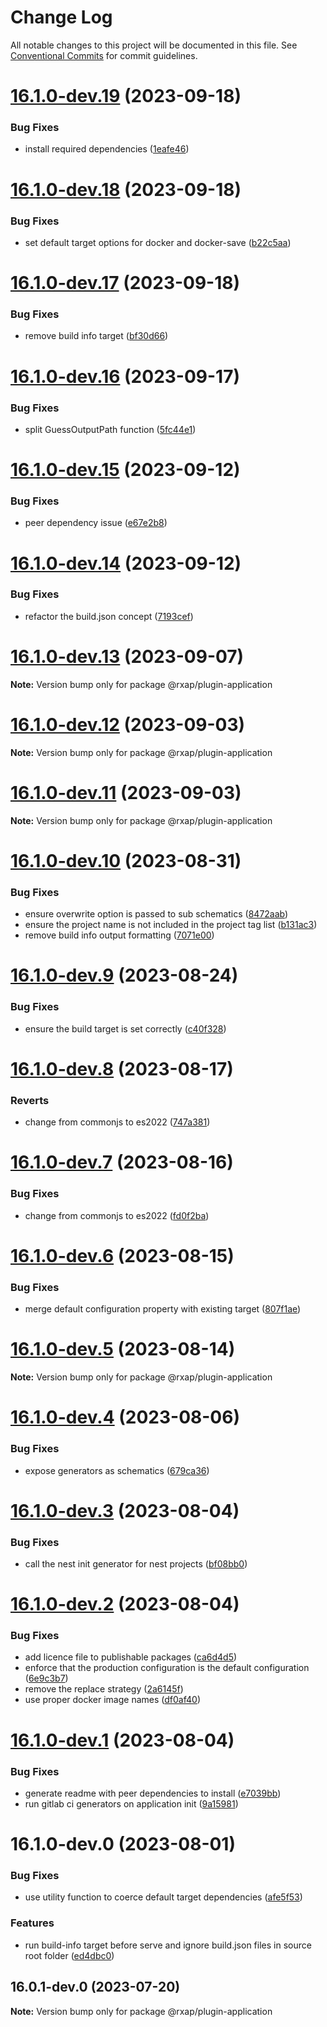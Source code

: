 # Change Log

All notable changes to this project will be documented in this file.
See [Conventional Commits](https://conventionalcommits.org) for commit guidelines.

# [16.1.0-dev.19](https://gitlab.com/rxap/packages/compare/@rxap/plugin-application@16.1.0-dev.18...@rxap/plugin-application@16.1.0-dev.19) (2023-09-18)

### Bug Fixes

- install required dependencies ([1eafe46](https://gitlab.com/rxap/packages/commit/1eafe462bcc0797340b52e3853ddffb49a5e584e))

# [16.1.0-dev.18](https://gitlab.com/rxap/packages/compare/@rxap/plugin-application@16.1.0-dev.17...@rxap/plugin-application@16.1.0-dev.18) (2023-09-18)

### Bug Fixes

- set default target options for docker and docker-save ([b22c5aa](https://gitlab.com/rxap/packages/commit/b22c5aadc95241baffd988ed6457f4899350567d))

# [16.1.0-dev.17](https://gitlab.com/rxap/packages/compare/@rxap/plugin-application@16.1.0-dev.16...@rxap/plugin-application@16.1.0-dev.17) (2023-09-18)

### Bug Fixes

- remove build info target ([bf30d66](https://gitlab.com/rxap/packages/commit/bf30d662c92eea4edcadb1fb1f35b683a2ae0587))

# [16.1.0-dev.16](https://gitlab.com/rxap/packages/compare/@rxap/plugin-application@16.1.0-dev.15...@rxap/plugin-application@16.1.0-dev.16) (2023-09-17)

### Bug Fixes

- split GuessOutputPath function ([5fc44e1](https://gitlab.com/rxap/packages/commit/5fc44e1470ca16b542e0b45049bfd9a83b8baab8))

# [16.1.0-dev.15](https://gitlab.com/rxap/packages/compare/@rxap/plugin-application@16.1.0-dev.14...@rxap/plugin-application@16.1.0-dev.15) (2023-09-12)

### Bug Fixes

- peer dependency issue ([e67e2b8](https://gitlab.com/rxap/packages/commit/e67e2b8eb884b598536d16c2c544a9ad9be5b53e))

# [16.1.0-dev.14](https://gitlab.com/rxap/packages/compare/@rxap/plugin-application@16.1.0-dev.13...@rxap/plugin-application@16.1.0-dev.14) (2023-09-12)

### Bug Fixes

- refactor the build.json concept ([7193cef](https://gitlab.com/rxap/packages/commit/7193cef9ffe76efdfedcd6e6d82e947c1be9c15b))

# [16.1.0-dev.13](https://gitlab.com/rxap/packages/compare/@rxap/plugin-application@16.1.0-dev.12...@rxap/plugin-application@16.1.0-dev.13) (2023-09-07)

**Note:** Version bump only for package @rxap/plugin-application

# [16.1.0-dev.12](https://gitlab.com/rxap/packages/compare/@rxap/plugin-application@16.1.0-dev.11...@rxap/plugin-application@16.1.0-dev.12) (2023-09-03)

**Note:** Version bump only for package @rxap/plugin-application

# [16.1.0-dev.11](https://gitlab.com/rxap/packages/compare/@rxap/plugin-application@16.1.0-dev.10...@rxap/plugin-application@16.1.0-dev.11) (2023-09-03)

**Note:** Version bump only for package @rxap/plugin-application

# [16.1.0-dev.10](https://gitlab.com/rxap/packages/compare/@rxap/plugin-application@16.1.0-dev.9...@rxap/plugin-application@16.1.0-dev.10) (2023-08-31)

### Bug Fixes

- ensure overwrite option is passed to sub schematics ([8472aab](https://gitlab.com/rxap/packages/commit/8472aab8814227c851fab9ae4c1b9ec3019d6f4e))
- ensure the project name is not included in the project tag list ([b131ac3](https://gitlab.com/rxap/packages/commit/b131ac3bd92b3b8799d62f15bbd30a1997d7c753))
- remove build info output formatting ([7071e00](https://gitlab.com/rxap/packages/commit/7071e00d5c8bf4ab15797718d32a97cc8e1c182f))

# [16.1.0-dev.9](https://gitlab.com/rxap/packages/compare/@rxap/plugin-application@16.1.0-dev.8...@rxap/plugin-application@16.1.0-dev.9) (2023-08-24)

### Bug Fixes

- ensure the build target is set correctly ([c40f328](https://gitlab.com/rxap/packages/commit/c40f328c35743b3309c593b28d7acf94b519c1fa))

# [16.1.0-dev.8](https://gitlab.com/rxap/packages/compare/@rxap/plugin-application@16.1.0-dev.7...@rxap/plugin-application@16.1.0-dev.8) (2023-08-17)

### Reverts

- change from commonjs to es2022 ([747a381](https://gitlab.com/rxap/packages/commit/747a381a090f0a276cf363da61bb19ed0c9cb5b7))

# [16.1.0-dev.7](https://gitlab.com/rxap/packages/compare/@rxap/plugin-application@16.1.0-dev.6...@rxap/plugin-application@16.1.0-dev.7) (2023-08-16)

### Bug Fixes

- change from commonjs to es2022 ([fd0f2ba](https://gitlab.com/rxap/packages/commit/fd0f2bae24eae7c854e96f630076cd5598c30be6))

# [16.1.0-dev.6](https://gitlab.com/rxap/packages/compare/@rxap/plugin-application@16.1.0-dev.5...@rxap/plugin-application@16.1.0-dev.6) (2023-08-15)

### Bug Fixes

- merge default configuration property with existing target ([807f1ae](https://gitlab.com/rxap/packages/commit/807f1aea4167d5a1ae11d60b7daaea1771ffc3bb))

# [16.1.0-dev.5](https://gitlab.com/rxap/packages/compare/@rxap/plugin-application@16.1.0-dev.4...@rxap/plugin-application@16.1.0-dev.5) (2023-08-14)

**Note:** Version bump only for package @rxap/plugin-application

# [16.1.0-dev.4](https://gitlab.com/rxap/packages/compare/@rxap/plugin-application@16.1.0-dev.3...@rxap/plugin-application@16.1.0-dev.4) (2023-08-06)

### Bug Fixes

- expose generators as schematics ([679ca36](https://gitlab.com/rxap/packages/commit/679ca36d3712a11e4dc838762bca2f7c471e1e04))

# [16.1.0-dev.3](https://gitlab.com/rxap/packages/compare/@rxap/plugin-application@16.1.0-dev.2...@rxap/plugin-application@16.1.0-dev.3) (2023-08-04)

### Bug Fixes

- call the nest init generator for nest projects ([bf08bb0](https://gitlab.com/rxap/packages/commit/bf08bb022dc064c7c5d84c890b5e422a196cea7d))

# [16.1.0-dev.2](https://gitlab.com/rxap/packages/compare/@rxap/plugin-application@16.1.0-dev.1...@rxap/plugin-application@16.1.0-dev.2) (2023-08-04)

### Bug Fixes

- add licence file to publishable packages ([ca6d4d5](https://gitlab.com/rxap/packages/commit/ca6d4d509a743b89bad5ed7ae935d3007231705a))
- enforce that the production configuration is the default configuration ([6e9c3b7](https://gitlab.com/rxap/packages/commit/6e9c3b7a58e92bcb5a1b9b772a34153b44acc8f9))
- remove the replace strategy ([2a6145f](https://gitlab.com/rxap/packages/commit/2a6145f5bc38300d9a7f1e818eb5c900e1e502dc))
- use proper docker image names ([df0af40](https://gitlab.com/rxap/packages/commit/df0af40b831b38d5eff1b22c8494961dd76278a1))

# [16.1.0-dev.1](https://gitlab.com/rxap/packages/compare/@rxap/plugin-application@16.1.0-dev.0...@rxap/plugin-application@16.1.0-dev.1) (2023-08-04)

### Bug Fixes

- generate readme with peer dependencies to install ([e7039bb](https://gitlab.com/rxap/packages/commit/e7039bb5e86ffeadfe7cc92d5fc71d32f8efb4fb))
- run gitlab ci generators on application init ([9a15981](https://gitlab.com/rxap/packages/commit/9a15981fd5b573db47259014b2582373867179f2))

# 16.1.0-dev.0 (2023-08-01)

### Bug Fixes

- use utility function to coerce default target dependencies ([afe5f53](https://gitlab.com/rxap/packages/commit/afe5f535383aab813dcaa88e5b25da874d190c12))

### Features

- run build-info target before serve and ignore build.json files in source root folder ([ed4dbc0](https://gitlab.com/rxap/packages/commit/ed4dbc059db077d262da457f4c4dce793574c60d))

## 16.0.1-dev.0 (2023-07-20)

**Note:** Version bump only for package @rxap/plugin-application
